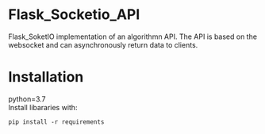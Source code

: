 # Flask_Socketio_API
Flask_SoketIO implementation of an algorithmn API. The API is based on the websocket and can asynchronously return data to clients.


# Installation
python=3.7\
Install libararies with:
```pyhon
pip install -r requirements
```
